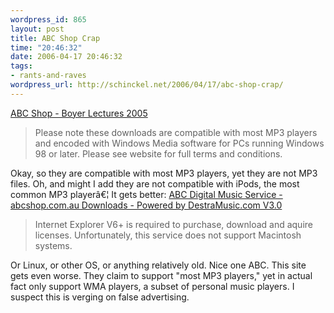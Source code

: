 ```yaml
--- 
wordpress_id: 865
layout: post
title: ABC Shop Crap
time: "20:46:32"
date: 2006-04-17 20:46:32
tags: 
- rants-and-raves
wordpress_url: http://schinckel.net/2006/04/17/abc-shop-crap/
---
```

[ABC Shop - Boyer Lectures 2005][1]

> Please note these downloads are compatible with most MP3 players and encoded with Windows Media software for PCs running Windows 98 or later. Please see website for full terms and conditions.

Okay, so they are compatible with most MP3 players, yet they are not MP3 files. Oh, and might I add they are not compatible with iPods, the most common MP3 playerâ€¦ It gets better: [ABC Digital Music Service - abcshop.com.au Downloads - Powered by DestraMusic.com V3.0][2]

> Internet Explorer V6+ is required to purchase, download and aquire licenses. Unfortunately, this service does not support Macintosh systems. 

Or Linux, or other OS, or anything relatively old. Nice one ABC. This site gets even worse. They claim to support "most MP3 players," yet in actual fact only support WMA players, a subset of personal music players. I suspect this is verging on false advertising. 

   [1]: http://shop.abc.net.au/browse/promotion.asp?promoid=174
   [2]: http://abc.destramusic.com/

